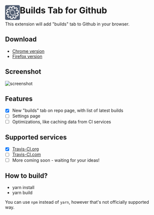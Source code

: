 # <img src="assets/icon48.png" width="48" align="left"> Builds Tab for Github
This extension will add "builds" tab to Github in your browser.

## Download
- [Chrome version](https://chrome.google.com/webstore/detail/builds-tab-for-github/jnmdkbflmkjehkkdbjdfpmhgdafpcdkh)
- [Firefox version](https://addons.mozilla.org/en-US/firefox/addon/builds-tab-for-github/)

## Screenshot
![screenshot](https://lh3.googleusercontent.com/nP0vpqH2hSYFtvzpDW3BZzs2B4ngHAq00pdGH-n2OIr0CrBIxgK0laVEP5uKHeLZIhcncz7aKw=s640-h400-e365)

## Features
- [x] New "builds" tab on repo page, with list of latest builds
- [ ] Settings page
- [ ] Optimizations, like caching data from CI services

## Supported services
- [x] [Travis-CI.org](https://travis-ci.org/)
- [ ] [Travis-CI.com](https://travis-ci.com/)
- [ ] More coming soon - waiting for your ideas!

## How to build?
- yarn install
- yarn build

You can use `npm` instead of `yarn`, however that's not officially supported way.
